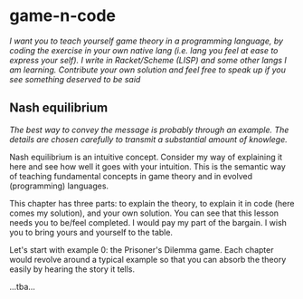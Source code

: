 # game-n-code
*I want you to teach yourself game theory in a programming language, by coding the exercise in your own native lang (i.e. lang you feel at ease to express your self). I write in Racket/Scheme (LISP) and some other langs I am learning. Contribute your own solution and feel free to speak up if you see something deserved to be said*

## Nash equilibrium
*The best way to convey the message is probably through an example. The details are chosen carefully to transmit a substantial amount of knowlege.*

Nash equilibrium is an intuitive concept. Consider my way of explaining it here and see how well it goes with your intuition. This is the semantic way of teaching fundamental concepts in game theory and in evolved (programming) languages.

This chapter has three parts: to explain the theory, to explain it in code (here comes my solution), and your own solution. You can see that this lesson needs you to be/feel completed. I would pay my part of the bargain. I wish you to bring yours and yourself to the table.

Let's start with example 0: the Prisoner's Dilemma game. Each chapter would revolve around a typical example so that you can absorb the theory easily by hearing the story it tells.

...tba...

